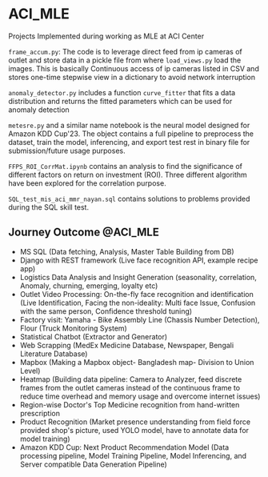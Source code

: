 # ACI_MLE
Projects Implemented during working as MLE at ACI Center


`frame_accum.py`: The code is to leverage direct feed from ip cameras of outlet and store data in a pickle file from where `load_views.py` load the images. This is basically Continuous access of ip cameras listed in CSV and stores one-time stepwise view in a dictionary to avoid network interruption 


`anomaly_detector.py` includes a function `curve_fitter` that fits a data distribution and returns the fitted parameters which can be used for anomaly detection 


`metesre.py` and a similar name notebook is the neural model designed for Amazon KDD Cup'23. The object contains a full pipeline to preprocess the dataset, train the model, inferencing, and export test rest in binary file for submission/future usage purposes.

`FFPS_ROI_CorrMat.ipynb` contains an analysis to find the significance of different factors on return on investment (ROI). Three different algorithm have been explored for the correlation purpose.

`SQL_test_mis_aci_mmr_nayan.sql` contains solutions to problems provided during the SQL skill test.


## Journey Outcome @ACI_MLE

- MS SQL (Data fetching, Analysis, Master Table Building from DB)
- Django with REST framework (Live face recognition API, example recipe app)
- Logistics Data Analysis and Insight Generation (seasonality, correlation, Anomaly, churning, emerging, loyalty etc)
- Outlet Video Processing: On-the-fly face recognition and identification (Live Identification, Facing the non-ideality: Multi face Issue, Confusion with the same person, Confidence threshold tuning)
- Factory visit: Yamaha - Bike Assembly Line (Chassis Number Detection), Flour (Truck Monitoring System)
- Statistical Chatbot (Extractor and Generator)
- Web Scrapping (MedEx Medicine Database, Newspaper, Bengali Literature Database)
- Mapbox (Making a Mapbox object- Bangladesh map- Division to Union Level) 
- Heatmap (Building data pipeline: Camera to Analyzer, feed discrete frames from the outlet cameras instead of the continuous frame to reduce time overhead and memory usage and overcome internet issues)
- Region-wise Doctor's Top Medicine recognition from hand-written prescription 
- Product Recognition (Market presence understanding from field force provided shop's picture, used YOLO model, have to annotate data for model training)
- Amazon KDD Cup: Next Product Recommendation Model (Data processing pipeline, Model Training Pipeline, Model Inferencing, and Server compatible Data Generation Pipeline)










